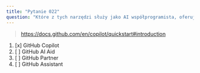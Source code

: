 ```yaml
---
title: "Pytanie 022"
question: "Które z tych narzędzi służy jako AI współprogramista, oferując sugestie w stylu autouzupełniania podczas kodowania?"
---
```



> https://docs.github.com/en/copilot/quickstart#introduction
1. [x] GitHub Copilot  
1. [ ] GitHub AI Aid  
1. [ ] GitHub Partner  
1. [ ] GitHub Assistant  
